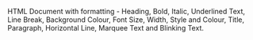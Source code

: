 HTML Document with formatting - Heading, Bold, Italic, Underlined Text, Line Break, Background Colour, Font Size, Width, Style and Colour, Title, Paragraph, Horizontal Line, Marquee Text and Blinking Text.

